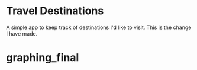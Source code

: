 # Travel Destinations

A simple app to keep track of destinations I'd like to visit.
This is the change I have made. 
# graphing_final

